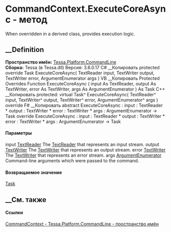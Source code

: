 # CommandContext.ExecuteCoreAsync - метод
When overridden in a derived class, provides execution logic.
## __Definition
 **Пространство имён:**
[Tessa.Platform.CommandLine](N_Tessa_Platform_CommandLine.htm)  
 **Сборка:** Tessa (в Tessa.dll) Версия: 3.6.0.17
C# __Копировать
     protected override Task ExecuteCoreAsync(
    	TextReader input,
    	TextWriter output,
    	TextWriter error,
    	ArgumentEnumerator args
    )
VB __Копировать
     Protected Overrides Function ExecuteCoreAsync ( 
    	input As TextReader,
    	output As TextWriter,
    	error As TextWriter,
    	args As ArgumentEnumerator
    ) As Task
C++ __Копировать
     protected:
    virtual Task^ ExecuteCoreAsync(
    	TextReader^ input, 
    	TextWriter^ output, 
    	TextWriter^ error, 
    	ArgumentEnumerator^ args
    ) override
F# __Копировать
     abstract ExecuteCoreAsync : 
            input : TextReader * 
            output : TextWriter * 
            error : TextWriter * 
            args : ArgumentEnumerator -> Task 
    override ExecuteCoreAsync : 
            input : TextReader * 
            output : TextWriter * 
            error : TextWriter * 
            args : ArgumentEnumerator -> Task 
#### Параметры
input
[TextReader](https://learn.microsoft.com/dotnet/api/system.io.textreader)
    The [TextReader](https://learn.microsoft.com/dotnet/api/system.io.textreader) that represents an input stream.
output
[TextWriter](https://learn.microsoft.com/dotnet/api/system.io.textwriter)
    The [TextWriter](https://learn.microsoft.com/dotnet/api/system.io.textwriter) that represents an output stream.
error
[TextWriter](https://learn.microsoft.com/dotnet/api/system.io.textwriter)
    The [TextWriter](https://learn.microsoft.com/dotnet/api/system.io.textwriter) that represents an error stream.
args [ArgumentEnumerator](T_Tessa_Platform_CommandLine_ArgumentEnumerator.htm)
    Command-line arguments which were passed to the command.
#### Возвращаемое значение
[Task](https://learn.microsoft.com/dotnet/api/system.threading.tasks.task)
##  __См. также
#### Ссылки
[CommandContext - ](T_Tessa_Platform_CommandLine_CommandContext.htm)
[Tessa.Platform.CommandLine - пространство
имён](N_Tessa_Platform_CommandLine.htm)
